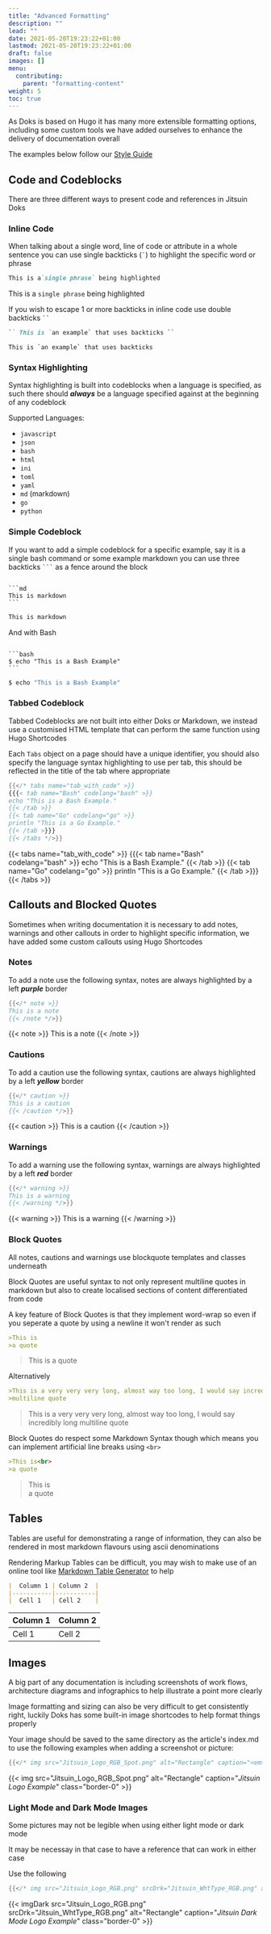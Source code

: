 ```yaml
---
title: "Advanced Formatting"
description: ""
lead: ""
date: 2021-05-20T19:23:22+01:00
lastmod: 2021-05-20T19:23:22+01:00
draft: false
images: []
menu: 
  contributing:
    parent: "formatting-content"
weight: 5
toc: true
---
```


As Doks is based on Hugo it has many more extensible formatting options, including some custom tools we have added ourselves to enhance the delivery of documentation overall

The examples below follow our [Style Guide](../style-guide)

## Code and Codeblocks

There are three different ways to present code and references in Jitsuin Doks

### Inline Code

When talking about a single word, line of code or attribute in a whole sentence you can use single backticks (`` ` ``) to highlight the specific word or phrase

```md
This is a`single phrase` being highlighted
```

This is a `single phrase` being highlighted

If you wish to escape 1 or more backticks in inline code use double backticks ``` `` ```

```md
`` This is `an example` that uses backticks ``
```

`` This is `an example` that uses backticks ``

### Syntax Highlighting

Syntax highlighting is built into codeblocks when a language is specified, as such there should ***always*** be a language specified against at the beginning of any codeblock

Supported Languages:

* `javascript`
* `json`
* `bash`
* `html`
* `ini`
* `toml`
* `yaml`
* `md` (markdown)
* `go`
* `python`

### Simple Codeblock

If you want to add a simple codeblock for a specific example, say it is a single bash command or some example markdown you can use three backticks `` ``` `` as a fence around the block

<pre><code>
```md
This is markdown
```
</code></pre>


```md
This is markdown
```

And with Bash
<pre><code>
```bash
$ echo "This is a Bash Example"
```
</code></pre>

```bash
$ echo "This is a Bash Example"
```

### Tabbed Codeblock

Tabbed Codeblocks are not built into either Doks or Markdown, we instead use a customised HTML template that can perform the same function using Hugo Shortcodes

Each `Tabs` object on a page should have a unique identifier, you should also specify the language syntax highlighting to use per tab, this should be reflected in the title of the tab where appropriate

```go
{{</* tabs name="tab_with_code" >}}
{{{< tab name="Bash" codelang="bash" >}}
echo "This is a Bash Example."
{{< /tab >}}
{{< tab name="Go" codelang="go" >}}
println "This is a Go Example."
{{< /tab >}}}
{{< /tabs */>}}
```

{{< tabs name="tab_with_code" >}}
{{{< tab name="Bash" codelang="bash" >}}
echo "This is a Bash Example."
{{< /tab >}}
{{< tab name="Go" codelang="go" >}}
println "This is a Go Example."
{{< /tab >}}}
{{< /tabs >}}


## Callouts and Blocked Quotes

Sometimes when writing documentation it is necessary to add notes, warnings and other callouts in order to highlight specific information, we have added some custom callouts using Hugo Shortcodes

### Notes

To add a note use the following syntax, notes are always highlighted by a left ***purple*** border

```go
{{</* note >}}
This is a note
{{< /note */>}}
```


{{< note >}}
This is a note
{{< /note >}}

### Cautions

To add a caution use the following syntax, cautions are always highlighted by a left ***yellow*** border

```go
{{</* caution >}}
This is a caution
{{< /caution */>}}
```

{{< caution >}}
This is a caution
{{< /caution >}}

### Warnings

To add a warning use the following syntax, warnings are always highlighted by a left ***red*** border

```go
{{</* warning >}}
This is a warning
{{< /warning */>}}
```

{{< warning >}}
This is a warning
{{< /warning >}}

### Block Quotes

All notes, cautions and warnings use blockquote templates and classes underneath

Block Quotes are useful syntax to not only represent multiline quotes in markdown but also to create localised sections of content differentiated from code

A key feature of Block Quotes is that they implement word-wrap so even if you seperate a quote by using a newline it won't render as such

```md
>This is
>a quote
```

>This is
>a quote

Alternatively

```md
>This is a very very very long, almost way too long, I would say incredibly long
>multiline quote
```

>This is a very very very long, almost way too long, I would say incredibly long
>multiline quote

Block Quotes do respect some Markdown Syntax though which means you can implement artificial line breaks using `<br>`

```md
>This is<br>
>a quote
```
>This is<br>
>a quote

## Tables

Tables are useful for demonstrating a range of information, they can also be rendered in most markdown flavours using ascii denominations

Rendering Markup Tables can be difficult, you may wish to make use of an online tool like [Markdown Table Generator](https://www.tablesgenerator.com/markdown_tables) to help

```md
|  Column 1 | Column 2  |
|-----------|-----------|
|  Cell 1   | Cell 2    |
```

|  Column 1 | Column 2  |
|-----------|-----------|
|  Cell 1   | Cell 2    |

## Images

A big part of any documentation is including screenshots of work flows, architecture diagrams and infographics to help illustrate a point more clearly

Image formatting and sizing can also be very difficult to get consistently right, luckily Doks has some built-in image shortcodes to help format things properly

Your image should be saved to the same directory as the article's index.md to use the following examples when adding a screenshot or picture:

```go
{{</* img src="Jitsuin_Logo_RGB_Spot.png" alt="Rectangle" caption="<em>Jitsuin Logo Example</em>" class="border-0" */>}}
```

{{< img src="Jitsuin_Logo_RGB_Spot.png" alt="Rectangle" caption="<em>Jitsuin Logo Example</em>" class="border-0" >}}

### Light Mode and Dark Mode Images

Some pictures may not be legible when using either light mode or dark mode

It may be necessay in that case to have a reference that can work in either case

Use the following

```go
{{</* img src="Jitsuin_Logo_RGB.png" srcDrk="Jitsuin_WhtType_RGB.png" alt="Rectangle" caption="<em>Jitsuin Dark Mode Logo Example</em>" class="border-0" */>}}
```

{{< imgDark src="Jitsuin_Logo_RGB.png" srcDrk="Jitsuin_WhtType_RGB.png" alt="Rectangle" caption="<em>Jitsuin Dark Mode Logo Example</em>" class="border-0" >}}

